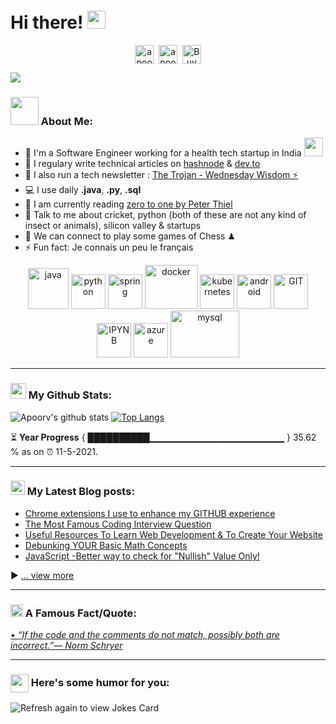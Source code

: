 # Hi there! <img src="https://github.com/TheDudeThatCode/TheDudeThatCode/blob/master/Assets/Hi.gif" width="29px">
<p align="center">
<a href="https://twitter.com/apoorv__tyagi" target="blank"><img align="center" src="https://cdn.jsdelivr.net/npm/simple-icons@3.0.1/icons/twitter.svg" alt="apoorv__tyagi" height="30" width="30" /></a>&nbsp;
<a href="https://linkedin.com/in/apoorvtyagi" target="blank"><img align="center" src="https://cdn.jsdelivr.net/npm/simple-icons@3.0.1/icons/linkedin.svg" alt="apoorvtyagi" height="30" width="30" /></a>&nbsp;
<a href="https://www.buymeacoffee.com/apoorvtyagi"><img align="center" alt="Buy me a Coffee" width="30px" src="https://cdn.jsdelivr.net/npm/simple-icons@3.0.1/icons/buymeacoffee.svg" /></a>
</p>

![](https://camo.githubusercontent.com/992babdffd8c74a1502de375fbdf7e4d54773242/68747470733a2f2f6d656469612e67697068792e636f6d2f6d656469612f53576f536b4e36447854737a71494b4571762f67697068792e676966)

### <img src="https://github.com/TheDudeThatCode/TheDudeThatCode/blob/master/Assets/Developer.gif" width="45px"> About Me:
- 🏦 I'm a Software Engineer working for a health tech startup in India 
      <img src="https://media.giphy.com/media/WUlplcMpOCEmTGBtBW/giphy.gif" width="30">
- 📝 I regulary write technical articles on [hashnode](https://apoorvtyagi.tech/) & [dev.to](https://dev.to/apoorvtyagi)
- 🌱 I also run a tech newsletter : [The Trojan - Wednesday Wisdom ⚡](https://newsletter.apoorvtyagi.tech/)
- 💻 I use daily **.java**, **.py**, **.sql**
- 📖 I am currently reading [zero to one by Peter Thiel](https://amzn.to/3dTQa0k)
- 💬 Talk to me about cricket, python (both of these are not any kind of insect or animals), silicon valley & startups
- 👯 We can connect to play some games of Chess ♟
- ⚡ Fun fact: Je connais un peu le français

<p align="center">
      <img src="https://www.vectorlogo.zone/logos/java/java-icon.svg" alt="java" width="65" height="65"/> 
      <img src="https://www.vectorlogo.zone/logos/python/python-icon.svg" alt="python" width="55" height="55"/>
      <img src="https://www.vectorlogo.zone/logos/springio/springio-icon.svg" alt="spring" width="55" height="55"/>
      <img src="https://www.vectorlogo.zone/logos/docker/docker-icon.svg" alt="docker" width="85" height="70"/> 
      <img src="https://www.vectorlogo.zone/logos/kubernetes/kubernetes-icon.svg" alt="kubernetes" width="55" height="55"/>
      <img src="https://www.vectorlogo.zone/logos/android/android-icon.svg" alt="android" width="55" height="55"/>
      <img src="https://www.vectorlogo.zone/logos/git-scm/git-scm-icon.svg" alt="GIT" width="55" height="55"/> 
      <img src="https://www.vectorlogo.zone/logos/jupyter/jupyter-icon.svg" alt="IPYNB" width="55" height="55"/> 
      <img src="https://www.vectorlogo.zone/logos/microsoft_azure/microsoft_azure-icon.svg" alt="azure" width="55" height="55"/> 
      <img src="https://www.vectorlogo.zone/logos/mysql/mysql-ar21.svg" alt="mysql" width="110" height="75"/> 
</p>

---
### <img src='https://media1.giphy.com/media/du3J3cXyzhj75IOgvA/giphy.gif?cid=ecf05e47x2g034i9pzwtzzsd3xgg2w9nr94t4tflbbgo3008&rid=giphy.gif' width='25px'> My Github Stats:
![Apoorv's github stats](https://github-readme-stats.vercel.app/api?username=apoorvtyagi&show_icons=true&title_color=ffc857&icon_color=8ac926&text_color=daf7dc&bg_color=151515&hide=["stars"])
[![Top Langs](https://github-readme-stats.vercel.app/api/top-langs/?username=apoorvtyagi&layout=compact&text_color=daf7dc&bg_color=151515)](https://github.com/anuraghazra/github-readme-stats)

<!--START_SECTION:waka-->

<!--END_SECTION:waka-->

⏳ **Year Progress** { ██████████▁▁▁▁▁▁▁▁▁▁▁▁▁▁▁▁▁▁▁▁ } 35.62 % as on ⏰ 11-5-2021.

---

### <img src = "https://media1.giphy.com/media/JZ40cnfnN11KycrvMF/giphy.gif?cid=ecf05e47a0n3gi1bfqntqmob8g9aid1oyj2wr3ds3mg700bl&rid=giphy.gif" width = 23px> My Latest Blog posts:
<!-- BLOG-POST-LIST:START -->
- [Chrome extensions I use to enhance my GITHUB experience](https://apoorvtyagi.tech/7-chrome-extensions-to-enhance-github-experience)
- [The Most Famous Coding Interview Question](https://apoorvtyagi.tech/the-most-famous-coding-interview-question)
- [Useful Resources To Learn Web Development & To Create Your Website](https://apoorvtyagi.tech/useful-resources-to-learn-web-development-and-to-create-your-website)
- [Debunking YOUR Basic Math Concepts](https://apoorvtyagi.tech/mythbusting-mathematics-can-you-solve-this)
- [JavaScript -Better way to check for "Nullish" Value Only!](https://apoorvtyagi.tech/nullish-coalescing-operator-vs-logical-or-javascript)
<!-- BLOG-POST-LIST:END -->

▶ [... view more](https://apoorvtyagi.tech/)

---

### <img alt="GIF" src="https://github.com/TheDudeThatCode/TheDudeThatCode/blob/master/Assets/hmm.gif" width="20vw" /> A Famous Fact/Quote:
<a href="https://github.com/marketplace/actions/quote-readme">
<!--STARTS_HERE_QUOTE_README-->
• <i>“If the code and the comments do not match, possibly both are incorrect.”— Norm Schryer   </i>
<!--ENDS_HERE_QUOTE_README-->
</a>

---

### <img align ='center' src='https://media2.giphy.com/media/UQDSBzfyiBKvgFcSTw/giphy.gif?cid=ecf05e47p3cd513axbek3f56ti3jzizq8hincw20jauyyfyw&rid=giphy.gif' width ='29px'> Here's some humor for you:
<img src="https://readme-jokes.vercel.app/api" alt="Refresh again to view Jokes Card" />

